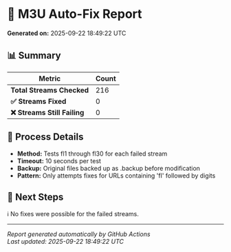 # 🔧 M3U Auto-Fix Report

**Generated on:** 2025-09-22 18:49:22 UTC

## 📊 Summary

| Metric | Count |
|--------|-------|
| **Total Streams Checked** | 216 |
| **✅ Streams Fixed** | 0 |
| **❌ Streams Still Failing** | 0 |


## 📝 Process Details

- **Method:** Tests fl1 through fl30 for each failed stream
- **Timeout:** 10 seconds per test
- **Backup:** Original files backed up as .backup before modification
- **Pattern:** Only attempts fixes for URLs containing 'fl' followed by digits

## 🚀 Next Steps

ℹ️  No fixes were possible for the failed streams.

---
*Report generated automatically by GitHub Actions*  
*Last updated: 2025-09-22 18:49:22 UTC*
